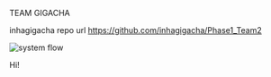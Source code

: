 TEAM GIGACHA

inhagigacha repo url
https://github.com/inhagigacha/Phase1_Team2

![system flow](system_flow/gigacha_system.io.drawio.png)

Hi!

